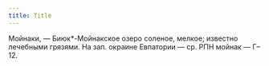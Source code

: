 ```yaml
---
title: Title
---
```


Мойнаки, — Биюк*-Мойнакское озеро соленое, мелкое; известно лечебными грязями.
На зап. окраине Евпатории — ср. РПН мойнак — Г–12.
